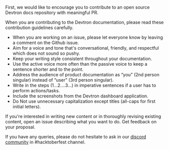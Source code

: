 First, we would like to encourage you to contribute to an open source Devtron docs repository with meaningful PR. 

When you are contributing to the Devtron documentation, please read these contribution guidelines carefully.

- When you are working on an issue, please let everyone know by leaving a comment on the Github issue.
- Aim for a voice and tone that's conversational, friendly, and respectful which does not sound so pushy.
- Keep your writing style consistent throughout your documentation.
- Use the active voice more often than the passive voice to keep a sentence shorter and to the point.
- Address the audience of product documentation as “you” (2nd person singular) instead of “user” (3rd person singular).
- Write in the steps (1…2….3…)  in imperative sentences if a user has to perform actions/tasks.
- Include the screenshots from the Devtron dashboard application.
- Do Not use unnecessary capitalization except titles (all-caps for first initial letters).

If you're interested in writing new content or in thoroughly revising existing content, open an issue describing what you want to do.
Get feedback on your proposal.

If you have any queries, please do not hesitate to ask in our [discord community](https://discord.devtron.ai/) in #hacktoberfest channel.

